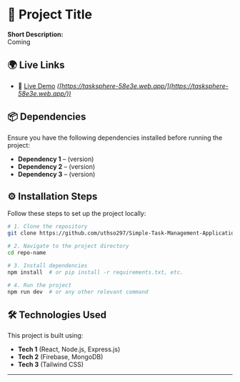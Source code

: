 
# 📌 Project Title  

**Short Description:**  
Coming 

## 🌍 Live Links  
- 🔗 [Live Demo](#) *([https://tasksphere-58e3e.web.app/](https://tasksphere-58e3e.web.app/))*  

## 📦 Dependencies  
Ensure you have the following dependencies installed before running the project:  
- **Dependency 1** – (version)  
- **Dependency 2** – (version)  
- **Dependency 3** – (version)  


## ⚙️ Installation Steps  
Follow these steps to set up the project locally:  

```sh
# 1. Clone the repository
git clone https://github.com/uthso297/Simple-Task-Management-Application-client.git

# 2. Navigate to the project directory
cd repo-name

# 3. Install dependencies
npm install  # or pip install -r requirements.txt, etc.

# 4. Run the project
npm run dev  # or any other relevant command
```

## 🛠️ Technologies Used  
This project is built using:  
- **Tech 1** (React, Node.js, Express.js)  
- **Tech 2** (Firebase, MongoDB)  
- **Tech 3** (Tailwind CSS)  

---
